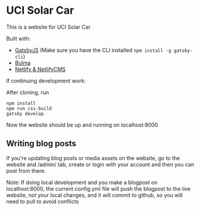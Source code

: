 # UCI Solar Car

This is a website for UCI Solar Car

Built with:
* [GatsbyJS](https://www.gatsbyjs.org/) (Make sure you have the CLI installed ```npm install -g gatsby-cli```)
* [Bulma](https://bulma.io/)
* [Netlify & NetlifyCMS](https://www.netlify.com/)

If continuing development work:

After cloning, run 
```
npm install
npm run css-build
gatsby develop
```

Now the website should be up and running on localhost:8000

## Writing blog posts

If you're updating blog posts or media assets on the website, go to the website and /admin/ tab, create or login with your account and then you can post from there.

Note: If doing local development and you make a blogpost on localhost:8000, the current config.yml file will push the blogpost to the live website, not your local changes, and it will commit to github, so you will need to pull to avoid conflicts
